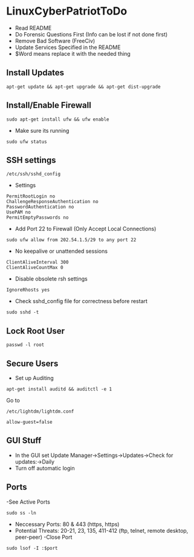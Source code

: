 # LinuxCyberPatriotToDo

- Read README
- Do Forensic Questions First (Info can be lost if not done first)
- Remove Bad Software (FreeCiv)
- Update Services Specified in the README
- $Word means replace it with the needed thing
## Install Updates

```
apt-get update && apt-get upgrade && apt-get dist-upgrade
```

## Install/Enable Firewall

```
sudo apt-get install ufw && ufw enable
```
- Make sure its running 
```
sudo ufw status
```

## SSH settings
```
/etc/ssh/sshd_config
```
- Settings
```
PermitRootLogin no
ChallengeResponseAuthentication no
PasswordAuthentication no
UsePAM no
PermitEmptyPasswords no
```
- Add Port 22 to Firewall (Only Accept Local Connections)
```
sudo ufw allow from 202.54.1.5/29 to any port 22
```
- No keepalive or unattended sessions
```
ClientAliveInterval 300
ClientAliveCountMax 0
```
- Disable obsolete rsh settings
```
IgnoreRhosts yes
```
- Check sshd_config file for correctness before restart
```
sudo sshd -t
```
## Lock Root User
```
passwd -l root
```
## Secure Users
- Set up Auditing
```
apt-get install auditd && auditctl -e 1
```
Go to 
```
/etc/lightdm/lightdm.conf 
```
```
allow-guest=false
```
## GUI Stuff
- In the GUI set Update Manager->Settings->Updates->Check for updates:->Daily
- Turn off automatic login
## Ports
-See Active Ports
```
sudo ss -ln
```
- Neccessary Ports: 80 & 443 (https, https)
- Potential Threats: 20-21, 23, 135, 411-412 (ftp, telnet, remote desktop, peer-peer)
-Close Port
```
sudo lsof -I :$port
```

